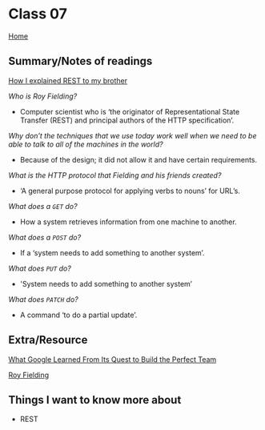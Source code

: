 
# Class 07

[Home](https://markjackson28.github.io/reading-notes/)

## Summary/Notes of readings

[How I explained REST to my brother](https://gist.github.com/brookr/5977550)

*Who is Roy Fielding?*

- Computer scientist who is ‘the originator of Representational State Transfer (REST) and principal authors of the HTTP specification’.

*Why don’t the techniques that we use today work well when we need to be able to talk to all of the machines in the world?*

- Because of the design; it did not allow it and have certain requirements.

*What is the HTTP protocol that Fielding and his friends created?*

- ‘A general purpose protocol for applying verbs to nouns’ for URL’s.

*What does a ```GET``` do?*

- How a system retrieves information from one machine to another.

*What does a ```POST``` do?*

- If a ‘system needs to add something to another system’.

*What does ```PUT``` do?*

- 'System needs to add something to another system’

*What does ```PATCH``` do?*

- A command ‘to do a partial update’.

## Extra/Resource

[What Google Learned From Its Quest to Build the Perfect Team](https://www.nytimes.com/2016/02/28/magazine/what-google-learned-from-its-quest-to-build-the-perfect-team.html)

[Roy Fielding](https://en.wikipedia.org/wiki/Roy_Fielding)

## Things I want to know more about

- REST
